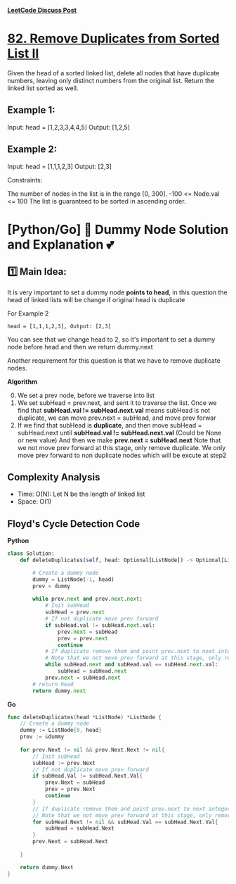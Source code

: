 **[LeetCode Discuss Post](https://leetcode.com/problems/remove-duplicates-from-sorted-list-ii/discuss/1833627/pythongo-dummy-node-solution-and-explanation)**

# [82. Remove Duplicates from Sorted List II](https://leetcode.com/problems/remove-duplicates-from-sorted-list-ii/)

Given the head of a sorted linked list, delete all nodes that have duplicate numbers, leaving only distinct numbers from the original list. Return the linked list sorted as well.

 

## Example 1:


Input: head = [1,2,3,3,4,4,5]
Output: [1,2,5]
## Example 2:


Input: head = [1,1,1,2,3]
Output: [2,3]
 

Constraints:

The number of nodes in the list is in the range [0, 300].
-100 <= Node.val <= 100
The list is guaranteed to be sorted in ascending order.


# [Python/Go] 🌟 Dummy Node Solution and Explanation 💕

## 1️⃣ Main Idea:
It is very important to set a dummy node **points to head**, in this question the head of linked lists will be change if original head is duplicate

For Example 2

	head = [1,1,1,2,3], Output: [2,3]

You can see that we change head to 2, so it's important to set a dummy node before head and then we return dummy.next

Another requirement for this question is that we have to remove duplicate nodes.

**Algorithm**

0. We set a prev node, before we traverse into list
1. We set subHead = prev.next, and sent it to traverse the list.
Once we find that **subHead.val != subHead.next.val** means subHead is not duplicate, we can move prev.next = subHead, and move prev forwar
2. If we find that subHead is **duplicate**, and then move subHead = subHead.next until **subHead.val != subHead.next.val** (Could be None or new value)
And then we make **prev.next = subHead.next**
Note that we not move prev forward at this stage, only remove duplicate. We only move prev forward to non duplicate nodes which will be excute at step2
## Complexity Analysis
* Time: O(N): Let N be the length of linked list
* Space: O(1)
## Floyd's Cycle Detection Code
**Python**
```python
class Solution:
    def deleteDuplicates(self, head: Optional[ListNode]) -> Optional[ListNode]:

        # Create a dummy node
        dummy = ListNode(-1, head)
        prev = dummy
        
        while prev.next and prev.next.next:
            # Init subHead
            subHead = prev.next
            # If not duplicate move prev forward
            if subHead.val != subHead.next.val:
                prev.next = subHead
                prev = prev.next
                continue
            # If duplicate remove them and point prev.next to next integer
            # Note that we not move prev forward at this stage, only remove duplicate
            while subHead.next and subHead.val == subHead.next.val:
                subHead = subHead.next
            prev.next = subHead.next
        # return head
        return dummy.next
```
**Go**
```go
func deleteDuplicates(head *ListNode) *ListNode {
    // Create a dummy node
    dummy := ListNode{0, head}
    prev := &dummy
    
    for prev.Next != nil && prev.Next.Next != nil{
        // Init subHead
        subHead := prev.Next
        // If not duplicate move prev forward
        if subHead.Val != subHead.Next.Val{
            prev.Next = subHead
            prev = prev.Next
            continue
        }
        // If duplicate remove them and point prev.next to next integer
        // Note that we not move prev forward at this stage, only remove duplicate
        for subHead.Next != nil && subHead.Val == subHead.Next.Val{
            subHead = subHead.Next
        }
        prev.Next = subHead.Next
        
    }

    return dummy.Next
}
```
